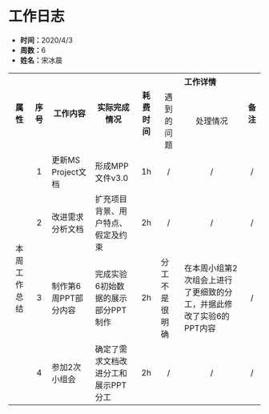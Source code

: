 <h1>工作日志</h1>
<ul>
    <li><strong>时间：</strong>2020/4/3</li>
    <li><strong>周数：</strong>6</li>
    <li><strong>姓名：</strong>宋冰晨</li>
</ul>
<table style="text-align:center">
  <tr>
    <th rowspan="2">属性</th>
    <th rowspan="2">序号</th>
    <th rowspan="2">工作内容</th>
    <th rowspan="2">实际完成情况</th>
    <th rowspan="2">耗费时间</th>
    <th colspan="2">工作详情</th>
    <th rowspan="2">备注</th>
  </tr>
  <tr>
    <td>遇到的问题</td>
    <td>处理情况</td>
  </tr>
  <tr>
    <td rowspan="4">本周工作总结</td>
    <td>1</td>
    <td style="text-align:left">更新MS Project文档</td>
    <td style="text-align:left">形成MPP文件v3.0</td>
    <td>1h</td>
    <td>/</td>
    <td>/</td>
    <td>/</td>
  </tr>
  <tr>
    <td>2</td>
    <td style="text-align:left">改进需求分析文档</td>
    <td style="text-align:left">扩充项目背景、用户特点、假定及约束</td>
    <td>2h</td>
    <td>/</td>
    <td>/</td>
    <td>/</td>
  </tr>
  <tr>
    <td>3</td>
    <td style="text-align:left">制作第6周PPT部分内容</td>
    <td style="text-align:left">完成实验6初始数据的展示部分PPT制作</td>
    <td>2h</td>
    <td style="text-align:left">分工不是很明确</td>
    <td style="text-align:left">在本周小组第2次组会上进行了更细致的分工，并据此修改了实验6的PPT内容</td>
    <td>/</td>
  </tr>
  <tr>
    <td>4</td>
    <td style="text-align:left">参加2次小组会</td>
    <td style="text-align:left">确定了需求文档改进分工和展示PPT分工</td>
    <td>2h</td>
    <td>/</td>
    <td>/</td>
    <td>/</td>
  </tr>
</table>
